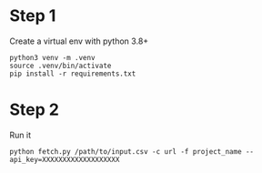 # Step 1
Create a virtual env with python 3.8+

```
python3 venv -m .venv
source .venv/bin/activate
pip install -r requirements.txt
```

# Step 2
Run it
```
python fetch.py /path/to/input.csv -c url -f project_name --api_key=XXXXXXXXXXXXXXXXXXX
```
